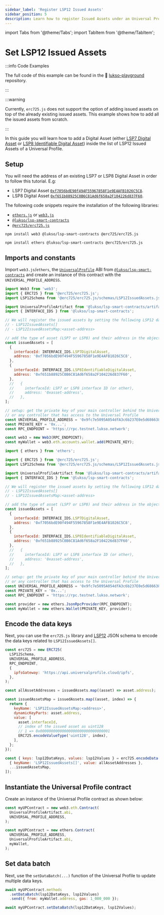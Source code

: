 ```yaml
---
sidebar_label: 'Register LSP12 Issued Assets'
sidebar_position: 5
description: Learn how to register Issued Assets under an Universal Profile.
---
```


import Tabs from '@theme/Tabs';
import TabItem from '@theme/TabItem';

# Set LSP12 Issued Assets

:::info Code Examples

The full code of this example can be found in the 👾 [lukso-playground](https://github.com/lukso-network/lukso-playground/blob/main/universal-profile/register-asset-backend.ts) repository.

:::

:::warning

Currently, `erc725.js` does not support the option of adding issued assets on top of the already existing issued assets. This example shows how to add all the issued assets from scratch.

:::

In this guide you will learn how to add a Digital Asset (either [LSP7 Digital Asset](../../../standards/tokens/LSP7-Digital-Asset.md) or [LSP8 Identifiable Digital Asset](../../../standards/tokens/LSP8-Identifiable-Digital-Asset.md)) inside the list of LSP12 Issued Assets of a Universal Profile.

## Setup

You will need the address of an existing LSP7 or LSP8 Digital Asset in order to follow this tutorial. E.g:

- LSP7 Digital Asset [`0xf7056bdE90f494F55967858F1e9E4AFB1026C5C8`](https://explorer.execution.testnet.lukso.network/address/0xf7056bdE90f494F55967858F1e9E4AFB1026C5C8?tab=read_contract).
- LSP8 Digital Asset [`0xf651b88925C0B6C81Ad6f658a2F104226d837F60`](https://explorer.execution.testnet.lukso.network/address/0xf651b88925C0B6C81Ad6f658a2F104226d837F60?tab=read_contract).

The following code snippets require the installation of the following libraries:

- [`ethers.js`](https://github.com/ethers-io/ethers.js/) or [`web3.js`](https://www.npmjs.com/package/web3)
- [`@lukso/lsp-smart-contracts`](https://github.com/lukso-network/lsp-smart-contracts/)
- [`@erc725/erc725.js`](https://github.com/ERC725Alliance/erc725.js/)

<Tabs groupId="web3-lib">
  <TabItem value="web3js" label="web3.js">

```shell
npm install web3 @lukso/lsp-smart-contracts @erc725/erc725.js
```

  </TabItem>
  <TabItem value="ethersjs" label="ethers.js">

```shell
npm install ethers @lukso/lsp-smart-contracts @erc725/erc725.js
```

  </TabItem>
</Tabs>

## Imports and constants

Import `web3.js`/`ethers`, the [`UniversalProfile`](../../../contracts/contracts/UniversalProfile.md) ABI from [`@lukso/lsp-smart-contracts`](../../../contracts/introduction.md) and create an instance of this contract with the `UNIVERSAL_PROFILE_ADDRESS`.

<Tabs groupId="web3-lib">
  <TabItem value="web3js" label="web3.js">

```javascript
import Web3 from 'web3';
import { ERC725 } from '@erc725/erc725.js';
import LSP12Schema from '@erc725/erc725.js/schemas/LSP12IssuedAssets.json';

import UniversalProfileArtifact from '@lukso/lsp-smart-contracts/artifacts/UniversalProfile.json';
import { INTERFACE_IDS } from '@lukso/lsp-smart-contracts';

// We will register the issued assets by setting the following LSP12 data keys
// - LSP12IssuedAssets[]
// - LSP12IssuedAssetsMap:<asset-address>

// add the type of asset (LSP7 or LSP8) and their address in the object list below
const issuedAssets = [
  {
    interfaceId: INTERFACE_IDS.LSP7DigitalAsset,
    address: '0xf7056bdE90f494F55967858F1e9E4AFB1026C5C8',
  },
  {
    interfaceId: INTERFACE_IDS.LSP8IdentifiableDigitalAsset,
    address: '0xf651b88925C0B6C81Ad6f658a2F104226d837F60',
  },
  //   {
  //     interfaceId: LSP7 or LSP8 interface ID (or other),
  //     address: '0xasset-address',
  //   },
];

// setup: get the private key of your main controller behind the Universal Profile extension
// or any controller that has access to the Universal Profile
const UNIVERSAL_PROFILE_ADDRESS = '0x9fc7e5095A054dfA3c6b237E0e5d686638394248';
const PRIVATE_KEY = '0x...';
const RPC_ENDPOINT = 'https://rpc.testnet.lukso.network';

const web3 = new Web3(RPC_ENDPOINT);
const myWallet = web3.eth.accounts.wallet.add(PRIVATE_KEY);
```

  </TabItem>
  <TabItem value="ethersjs" label="ethers.js">

```javascript
import { ethers } from 'ethers';

import { ERC725 } from '@erc725/erc725.js';
import LSP12Schema from '@erc725/erc725.js/schemas/LSP12IssuedAssets.json';

import UniversalProfileArtifact from '@lukso/lsp-smart-contracts/artifacts/UniversalProfile.json';
import { INTERFACE_IDS } from '@lukso/lsp-smart-contracts';

// We will register the issued assets by setting the following LSP12 data keys
// - LSP12IssuedAssets[]
// - LSP12IssuedAssetsMap:<asset-address>

// add the type of asset (LSP7 or LSP8) and their address in the object list below
const issuedAssets = [
  {
    interfaceId: INTERFACE_IDS.LSP7DigitalAsset,
    address: '0xf7056bdE90f494F55967858F1e9E4AFB1026C5C8',
  },
  {
    interfaceId: INTERFACE_IDS.LSP8IdentifiableDigitalAsset,
    address: '0xf651b88925C0B6C81Ad6f658a2F104226d837F60',
  },
  //   {
  //     interfaceId: LSP7 or LSP8 interface ID (or other),
  //     address: '0xasset-address',
  //   },
];

// setup: get the private key of your main controller behind the Universal Profile extension
// or any controller that has access to the Universal Profile
const UNIVERSAL_PROFILE_ADDRESS = '0x9fc7e5095A054dfA3c6b237E0e5d686638394248';
const PRIVATE_KEY = '0x...';
const RPC_ENDPOINT = 'https://rpc.testnet.lukso.network';

const provider = new ethers.JsonRpcProvider(RPC_ENDPOINT);
const myWallet = new ethers.Wallet(PRIVATE_KEY, provider);
```

  </TabItem>
</Tabs>

## Encode the data keys

Next, you can use the `erc725.js` library and [LSP12](../../../standards/universal-profile/lsp12-issued-assets/) JSON schema to encode the data keys related to `LSP12IssuedAssets[]`.

```javascript
const erc725 = new ERC725(
  LSP12Schema,
  UNIVERSAL_PROFILE_ADDRESS,
  RPC_ENDPOINT,
  {
    ipfsGateway: 'https://api.universalprofile.cloud/ipfs',
  },
);

const allAssetAddresses = issuedAssets.map((asset) => asset.address);

const issuedAssetsMap = issuedAssets.map((asset, index) => {
  return {
    keyName: 'LSP12IssuedAssetsMap:<address>',
    dynamicKeyParts: asset.address,
    value: [
      asset.interfaceId,
      // index of the issued asset as uint128
      // 1 => 0x00000000000000000000000000000001
      ERC725.encodeValueType('uint128', index),
    ],
  };
});

const { keys: lsp12DataKeys, values: lsp12Values } = erc725.encodeData([
  { keyName: 'LSP12IssuedAssets[]', value: allAssetAddresses },
  ...issuedAssetsMap,
]);
```

## Instantiate the Universal Profile contract

Create an instance of the Universal Profile contract as shown below:

<Tabs groupId="web3-lib">
  <TabItem value="web3js" label="web3.js">

```javascript
const myUPContract = new web3.eth.Contract(
  UniversalProfileArtifact.abi,
  UNIVERSAL_PROFILE_ADDRESS,
);
```

  </TabItem>
  <TabItem value="ethersjs" label="ethers.js">

```javascript
const myUPContract = new ethers.Contract(
  UNIVERSAL_PROFILE_ADDRESS,
  UniversalProfileArtifact.abi,
  myWallet,
);
```

  </TabItem>
</Tabs>

## Set data batch

Next, use the `setDataBatch(...)` function of the Universal Profile to update multiple data keys.

<Tabs groupId="web3-lib">
  <TabItem value="web3js" label="web3.js">

```javascript
await myUPContract.methods
  .setDataBatch(lsp12DataKeys, lsp12Values)
  .send({ from: myWallet.address, gas: 1_000_000 });
```

  </TabItem>
  <TabItem value="ethersjs" label="ethers.js">

```javascript
await myUPContract.setDataBatch(lsp12DataKeys, lsp12Values);
```

  </TabItem>
</Tabs>

